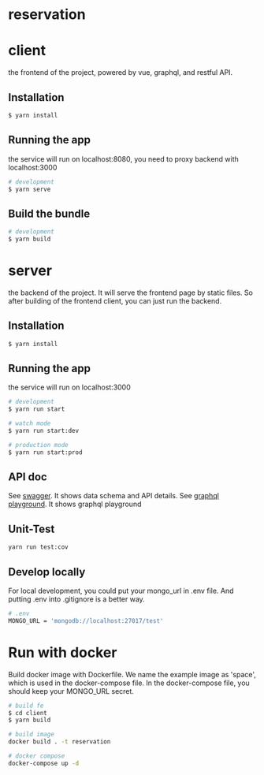 # reservation
# client
the frontend of the project, powered by vue, graphql, and restful API.

## Installation

```bash
$ yarn install
```

## Running the app
the service will run on localhost:8080, you need to proxy backend with localhost:3000
```bash
# development
$ yarn serve
```

## Build the bundle
```bash
# development
$ yarn build
```

# server
the backend of the project. It will serve the frontend page by static files. So after building of the frontend client, you can just run the backend.

## Installation

```bash
$ yarn install
```

## Running the app
the service will run on localhost:3000
```bash
# development
$ yarn run start

# watch mode
$ yarn run start:dev

# production mode
$ yarn run start:prod
```

## API doc
See [swagger](http://localhost:3000/api). It shows data schema and API details.
See [graphql playground](http://localhost:3000/graphql). It shows graphql playground

## Unit-Test
```bash
yarn run test:cov
```

## Develop locally
For local development, you could put your mongo_url in .env file. And putting .env into .gitignore is a better way.
```bash
# .env
MONGO_URL = 'mongodb://localhost:27017/test'
```

# Run with docker
Build docker image with Dockerfile. We name the example image as 'space', which is used in the docker-compose file. In the docker-compose file, you should keep your MONGO_URL secret.
```bash
# build fe
$ cd client
$ yarn build

# build image
docker build . -t reservation

# docker compose
docker-compose up -d
```
